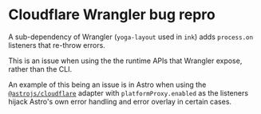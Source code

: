 # Cloudflare Wrangler bug repro

A sub-dependency of Wrangler (`yoga-layout` used in `ink`) adds `process.on` listeners that re-throw errors.

This is an issue when using the the runtime APIs that Wrangler expose, rather than the CLI.

An example of this being an issue is in Astro when using the [`@astrojs/cloudflare`](https://docs.astro.build/en/guides/integrations-guide/cloudflare/) adapter with `platformProxy.enabled` as the listeners hijack Astro's own error handling and error overlay in certain cases.